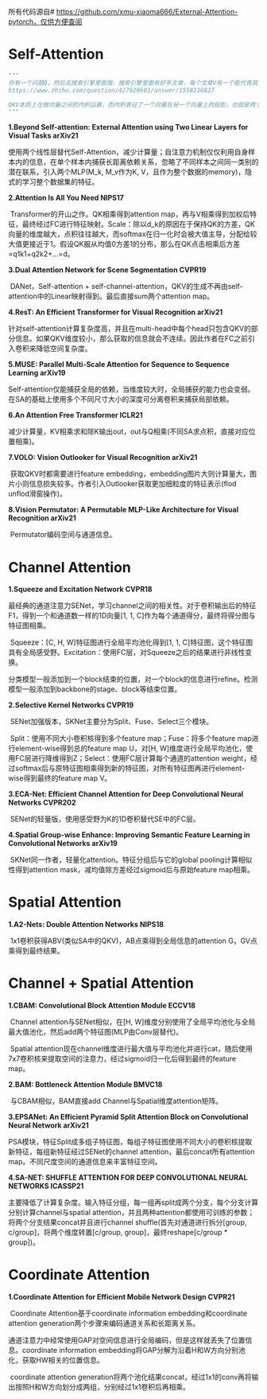 所有代码源自\# https://github.com/xmu-xiaoma666/External-Attention-pytorch，仅供方便查阅

# Self-Attention

~~~python
"""
你有一个问题Q，然后去搜索引擎里面搜，搜索引擎里面有好多文章，每个文章V有一个能代表其正文内容的标题K，然后搜索引擎用你的问题Q和那些文章V的标题K进行一个匹配，看看相关度（QK --->attention值），然后你想用这些检索到的不同相关度的文章V来表示你的问题，就用这些相关度将检索的文章V做一个加权和，那么你就得到了一个新的Q'，这个Q'融合了相关性强的文章V更多信息，而融合了相关性弱的文章V较少的信息。这就是注意力机制，注意力度不同，重点关注（权值大）与你想要的东西相关性强的部分，稍微关注（权值小）相关性弱的部分。
https://www.zhihu.com/question/427629601/answer/1558216827

QKV本质上在做向量之间的内积运算，而内积表征了一个向量在另一个向量上的投影，也就是两个向量之间的夹角。投影的值越大，表示两个向量相关度高。
"""
~~~

**1.Beyond Self-attention: External Attention using Two Linear Layers for Visual Tasks arXiv21**

​		使用两个线性层替代Self-Attention，减少计算量；自注意力机制仅仅利用自身样本内的信息，在单个样本内捕获长距离依赖关系，忽略了不同样本之间同一类别的潜在联系，引入两个MLP(M_k, M_v作为K, V，且作为整个数据的memory)，隐式的学习整个数据集的特征。

**2.Attention Is All You Need NIPS17**

​		Transformer的开山之作。QK相乘得到attention map，再与V相乘得到加权后特征，最终经过FC进行特征映射。Scale：除以d_k的原因在于保持QK的方差，QK向量的维度越大，点积往往越大，而softmax在归一化时会被大值主导，分配给较大值更接近于1。假设QK服从均值0方差1的分布，那么在QK点击相乘后方差=q1k1+q2k2+...=d。

**3.Dual Attention Network for Scene Segmentation CVPR19**

​		DANet，Self-attention + self-channel-attention，QKV的生成不再由self-attention中的Linear映射得到。最后直接sum两个attention map。

**4.ResT: An Efficient Transformer for Visual Recognition arXiv21**

​		针对self-attention计算复杂度高，并且在multi-head中每个head只包含QKV的部分信息。如果QKV维度较小，那么获取的信息就会不连续。因此作者在FC之前引入卷积来降低空间复杂度。

**5.MUSE: Parallel Multi-Scale Attention for Sequence to Sequence Learning arXiv19**

​		Self-attention仅能捕获全局的依赖，当维度较大时，全局捕获的能力也会变弱。在SA的基础上使用多个不同尺寸大小的深度可分离卷积来捕获局部依赖。

**6.An Attention Free Transformer ICLR21**

​		减少计算量，KV相乘求和除K输出out，out与Q相乘(不同SA求点积，直接对应位置相乘)。

**7.VOLO: Vision Outlooker for Visual Recognition arXiv21**

​		获取QKV时都需要进行feature embedding，embedding图片大则计算量大，图片小则信息损失较多。作者引入Outlooker获取更加细粒度的特征表示(flod unflod滑窗操作)。

**8.Vision Permutator: A Permutable MLP-Like Architecture for Visual Recognition arXiv21**

​		Permutator编码空间与通道信息。

# Channel Attention

**1.Squeeze and Excitation Network CVPR18**

​		最经典的通道注意力SENet，学习channel之间的相关性。对于卷积输出后的特征F1，得到一个和通道数一样的1D向量[1, 1, C]作为每个通道得分，最终将得分图与特征图相乘。

​		Squeeze：[C, H, W]特征图进行全局平均池化得到[1, 1, C]特征图，这个特征图具有全局感受野。Excitation：使用FC层，对Squeeze之后的结果进行非线性变换。

​		分类模型一般添加到一个block结束的位置，对一个block的信息进行refine。检测模型一般添加到backbone的stage、block等结束位置。

**2.Selective Kernel Networks CVPR19**

​		SENet加强版本，SKNet主要分为Split、Fuse、Select三个模块。

​		Split：使用不同大小卷积核得到多个feature map；Fuse：将多个feature map进行element-wise得到总的feature map U，对[H, W]维度进行全局平均池化，使用FC层进行降维得到Z；Select：使用FC层计算每个通道的attention weight，经过softmax后与原特征图相乘得到新的特征图，对所有特征图再进行element-wise得到最终的feature map V。

**3.ECA-Net: Efficient Channel Attention for Deep Convolutional Neural Networks CVPR202**

​		SENet的轻量版，使用感受野为K的1D卷积替代SE中的FC层。

**4.Spatial Group-wise Enhance: Improving Semantic Feature Learning in Convolutional Networks arXiv19**

​		SKNet同一作者，轻量化attention。特征分组后与它的global pooling计算相似性得到attention mask，减均值除方差经过sigmoid后与原始feature map相乘。

# Spatial Attention

**1.A2-Nets: Double Attention Networks NIPS18**

​		1x1卷积获得ABV(类似SA中的QKV)，AB点乘得到全局信息的attention G，GV点乘得到最终结果。

# Channel + Spatial Attention

**1.CBAM: Convolutional Block Attention Module ECCV18**

​		Channel attention与SENet相似，在[H, W]维度分别使用了全局平均池化与全局最大值池化，然后add两个特征图(MLP由Conv层替代)。

​		Spatial attention现在channel维度进行最大值与平均池化并进行cat，随后使用7x7卷积核来提取空间的注意力，经过sigmoid归一化后得到最终的feature map。

**2.BAM: Bottleneck Attention Module BMVC18**

​		与CBAM相似，BAM直接add Channel与Spatial维度attention矩阵。

**3.EPSANet: An Efficient Pyramid Split Attention Block on Convolutional Neural Network arXiv21**

​		PSA模块，特征Split成多组子特征图，每组子特征图使用不同大小的卷积核提取新特征，每组新特征经过SENet的channel attention，最后concat所有attention map。不同尺度空间的通道信息来丰富特征空间。

**4.SA-NET: SHUFFLE ATTENTION FOR DEEP CONVOLUTIONAL NEURAL NETWORKS ICASSP21**

​		主要降低了计算复杂度。输入特征分组，每一组再split成两个分支，每个分支计算分别计算channel与spatial attention，并且两种attention都使用可训练的参数；将两个分支结果concat并且进行channel shuffle(首先对通道进行拆分[group, c/group]，将两个维度转置[c/group, group]，最终reshape[c/group * group])。

# Coordinate Attention

**1.Coordinate Attention for Efficient Mobile Network Design CVPR21**

​		Coordinate Attention基于coordinate information embedding和coordinate attention generation两个步骤来编码通道关系和长距离关系。

​		通道注意力中经常使用GAP对空间信息进行全局编码，但是这样就丢失了位置信息。coordinate information embedding将GAP分解为沿着H和W方向分别池化，获取HW相关的位置信息。

​		coordinate attention generation将两个池化结果concat，经过1x1的conv再将输出按照H和W方向划分成两组，分别经过1x1卷积后再相乘。

